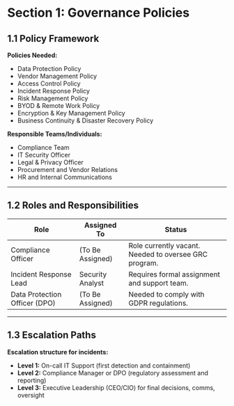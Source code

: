 # Section 1: Governance Policies

## 1.1 Policy Framework

**Policies Needed:**
- Data Protection Policy
- Vendor Management Policy
- Access Control Policy
- Incident Response Policy
- Risk Management Policy
- BYOD & Remote Work Policy
- Encryption & Key Management Policy
- Business Continuity & Disaster Recovery Policy

**Responsible Teams/Individuals:**
- Compliance Team
- IT Security Officer
- Legal & Privacy Officer
- Procurement and Vendor Relations
- HR and Internal Communications

---

## 1.2 Roles and Responsibilities

| Role                   | Assigned To         | Status                                                                 |
|------------------------|---------------------|------------------------------------------------------------------------|
| Compliance Officer     | (To Be Assigned)    | Role currently vacant. Needed to oversee GRC program.                 |
| Incident Response Lead | Security Analyst    | Requires formal assignment and support team.                          |
| Data Protection Officer (DPO) | (To Be Assigned) | Needed to comply with GDPR regulations.                            |

---

## 1.3 Escalation Paths

**Escalation structure for incidents:**
- **Level 1:** On-call IT Support (first detection and containment)
- **Level 2:** Compliance Manager or DPO (regulatory assessment and reporting)
- **Level 3:** Executive Leadership (CEO/CIO) for final decisions, comms, oversight
